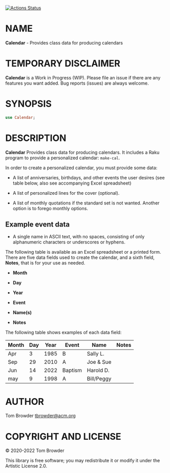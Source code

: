 [![Actions Status](https://github.com/tbrowder/Calendar/workflows/test/badge.svg)](https://github.com/tbrowder/Calendar/actions)

NAME
====

**Calendar** - Provides class data for producing calendars

TEMPORARY DISCLAIMER
====================

**Calendar** is a Work in Progress (WIP). Please file an issue if there are any features you want added. Bug reports (issues) are always welcome.

SYNOPSIS
========

```raku
use Calendar;
```

DESCRIPTION
===========

**Calendar** Provides class data for producing calendars. It includes a Raku program to provide a personalized calendar: `make-cal`.

In order to create a personalized calendar, you must provide some data:

  * A list of anniversaries, birthdays, and other events the user desires (see table below, also see accompanying Excel spreadsheet)

  * A list of personalized lines for the cover (optional).

  * A list of monthly quotations if the standard set is not wanted. Another option is to forego monthly options.

Example event data
------------------

  * A single name in ASCII text, with no spaces, consisting of only alphanumeric characters or underscores or hyphens.

The following table is available as an Excel spreadsheet or a printed form. There are five data fields used to create the calendar, and a sixth field, **Notes**, that is for your use as needed.

  * **Month**

  * **Day**

  * **Year**

  * **Event**

  * **Name(s)**

  * **Notes**

The following table shows examples of each data field:

<table class="pod-table">
<thead><tr>
<th>Month</th> <th>Day</th> <th>Year</th> <th>Event</th> <th>Name</th> <th>Notes</th>
</tr></thead>
<tbody>
<tr> <td>Apr</td> <td>3</td> <td>1985</td> <td>B</td> <td>Sally L.</td> <td></td> </tr> <tr> <td>Sep</td> <td>29</td> <td>2010</td> <td>A</td> <td>Joe &amp; Sue</td> <td></td> </tr> <tr> <td>Jun</td> <td>14</td> <td>2022</td> <td>Baptism</td> <td>Harold D.</td> <td></td> </tr> <tr> <td>may</td> <td>9</td> <td>1998</td> <td>A</td> <td>Bill/Peggy</td> <td></td> </tr>
</tbody>
</table>

AUTHOR
======

Tom Browder <tbrowder@acm.org>

COPYRIGHT AND LICENSE
=====================

© 2020-2022 Tom Browder

This library is free software; you may redistribute it or modify it under the Artistic License 2.0.

